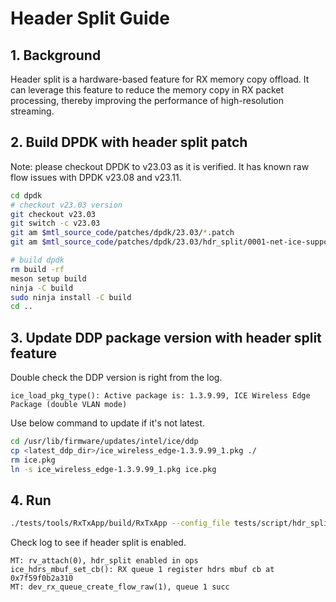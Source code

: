 # Header Split Guide

## 1. Background

Header split is a hardware-based feature for RX memory copy offload. It can leverage this feature to reduce the memory copy in RX packet processing, thereby improving the performance of high-resolution streaming.

## 2. Build DPDK with header split patch

Note: please checkout DPDK to v23.03 as it is verified. It has known raw flow issues with DPDK v23.08 and v23.11.

```bash
cd dpdk
# checkout v23.03 version
git checkout v23.03
git switch -c v23.03
git am $mtl_source_code/patches/dpdk/23.03/*.patch
git am $mtl_source_code/patches/dpdk/23.03/hdr_split/0001-net-ice-support-hdr-split-mbuf-callback.patch

# build dpdk
rm build -rf
meson setup build
ninja -C build
sudo ninja install -C build
cd ..
```

## 3. Update DDP package version with header split feature

Double check the DDP version is right from the log.

```text
ice_load_pkg_type(): Active package is: 1.3.9.99, ICE Wireless Edge Package (double VLAN mode)
```

Use below command to update if it's not latest.

```bash
cd /usr/lib/firmware/updates/intel/ice/ddp
cp <latest_ddp_dir>/ice_wireless_edge-1.3.9.99_1.pkg ./
rm ice.pkg
ln -s ice_wireless_edge-1.3.9.99_1.pkg ice.pkg
```

## 4. Run

```bash
./tests/tools/RxTxApp/build/RxTxApp --config_file tests/script/hdr_split_json/1080p59_1v.json --hdr_split
```

Check log to see if header split is enabled.

```text
MT: rv_attach(0), hdr_split enabled in ops
ice_hdrs_mbuf_set_cb(): RX queue 1 register hdrs mbuf cb at 0x7f59f0b2a310
MT: dev_rx_queue_create_flow_raw(1), queue 1 succ
```
